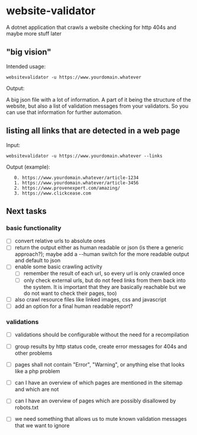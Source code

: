 # website-validator
A dotnet application that crawls a website checking for http 404s and maybe more stuff later

## "big vision"

Intended usage:
```
websitevalidator -u https://www.yourdomain.whatever
```

Output: 

A big json file with a lot of information.
A part of it being the structure of the website, but also a list of validation messages from
your validators. So you can use that information for further automation.

## listing all links that are detected in a web page

Input:
```
websitevalidator -u https://www.yourdomain.whatever --links
```

Output (example):
```
   0. https://www.yourdomain.whatever/article-1234
   1. https://www.yourdomain.whatever/article-3456
   2. https://www.provenexpert.com/amazing/
   3. https://www.clickcease.com
```

## Next tasks

### basic functionality

  - [ ] convert relative urls to absolute ones
  - [ ] return the output either as human readable or json (is there a generic approach?); maybe add a --human switch for the more readable output and default to json
  - [ ] enable some basic crawling activity
    - [ ] remember the result of each url, so every url is only crawled once
    - [ ] only check external urls, but do not feed links from them back into the system. It is important that they are basically reachable but we do not want to check their pages, too)
  - [ ] also crawl resource files like linked images, css and javascript
  - [ ] add an option for a final human readable report?

### validations

  - [ ] validations should be configurable without the need for a recompilation
  - [ ] group results by http status code, create error messages for 404s and other problems
  - [ ] pages shall not contain "Error", "Warning", or anything else that looks like a php problem
  - [ ] can I have an overview of which pages are mentioned in the sitemap and which are not
  - [ ] can I have an overview of pages which are possibly disallowed by robots.txt
  - [ ] we need something that allows us to mute known validation messages that we want to ignore

